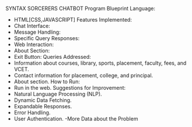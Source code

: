 SYNTAX SORCERERS CHATBOT Program Blueprint
Language:
- HTML[CSS,JAVASCRIPT]
Features Implemented:
- Chat Interface:
- Message Handling:
- Specific Query Responses:
- Web Interaction:
- About Section:
- Exit Button:
Queries Addressed:
- Information about courses, library, sports, placement, faculty, fees, and VCET.
- Contact information for placement, college, and principal.
- About section.
How to Run:
- Run in the web.
Suggestions for Improvement:
- Natural Language Processing (NLP).
- Dynamic Data Fetching.
- Expandable Responses.
- Error Handling.
- User Authentication.
-More Data about the Problem
